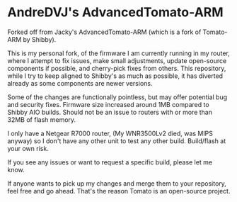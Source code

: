 # AndreDVJ's AdvancedTomato-ARM #

Forked off from Jacky's AdvancedTomato-ARM (which is a fork of Tomato-ARM by Shibby).

This is my personal fork, of the firmware I am currently running in my router, where I attempt to fix issues, make small adjustments, update open-source components if possible, and cherry-pick fixes from others.
This repository, while I try to keep aligned to Shibby's as much as possible, it has diverted already as some components are newer versions.

Some of the changes are functionally pointless, but may offer potential bug and security fixes.
Firmware size increased around 1MB compared to Shibby AIO builds. Should not be an issue to routers with or more than 32MB of flash memory.

I only have a Netgear R7000 router, (My WNR3500Lv2 died, was MIPS anyway) so I don't have any other unit to test any other build. Build/flash at your own risk.

If you see any issues or want to request a specific build, please let me know.

If anyone wants to pick up my changes and merge them to your repository, feel free and go ahead. That's the reason Tomato is an open-source project.